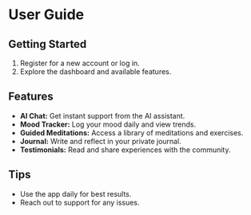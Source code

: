 # User Guide

## Getting Started
1. Register for a new account or log in.
2. Explore the dashboard and available features.

## Features
- **AI Chat:** Get instant support from the AI assistant.
- **Mood Tracker:** Log your mood daily and view trends.
- **Guided Meditations:** Access a library of meditations and exercises.
- **Journal:** Write and reflect in your private journal.
- **Testimonials:** Read and share experiences with the community.

## Tips
- Use the app daily for best results.
- Reach out to support for any issues. 